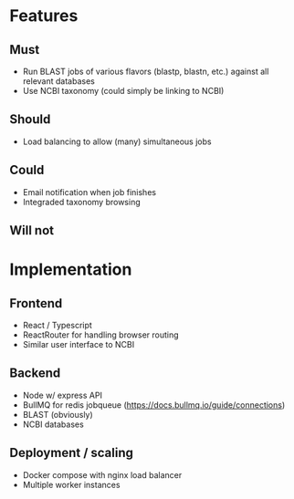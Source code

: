# Features

## Must

- Run BLAST jobs of various flavors (blastp, blastn, etc.) against all relevant databases
- Use NCBI taxonomy (could simply be linking to NCBI)

## Should

- Load balancing to allow (many) simultaneous jobs

## Could

- Email notification when job finishes
- Integraded taxonomy browsing

## Will not

# Implementation

## Frontend

- React / Typescript
- ReactRouter for handling browser routing
- Similar user interface to NCBI

## Backend

- Node w/ express API
- BullMQ for redis jobqueue (https://docs.bullmq.io/guide/connections)
- BLAST (obviously)
- NCBI databases

## Deployment / scaling

- Docker compose with nginx load balancer
- Multiple worker instances
